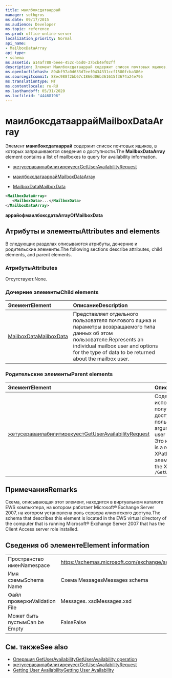 ```yaml
---
title: маилбоксдатааррай
manager: sethgros
ms.date: 09/17/2015
ms.audience: Developer
ms.topic: reference
ms.prod: office-online-server
localization_priority: Normal
api_name:
- MailboxDataArray
api_type:
- schema
ms.assetid: a14af788-beee-452c-b5d0-37bcb4ef02ff
description: Элемент Маилбоксдатааррай содержит список почтовых ящиков, в которых запрашиваются сведения о доступности.
ms.openlocfilehash: 894bf97a0d633d7eef0434331ccf1580fcba386e
ms.sourcegitcommit: 88ec988f2bb67c1866d06b361615f3674a24e795
ms.translationtype: MT
ms.contentlocale: ru-RU
ms.lasthandoff: 05/31/2020
ms.locfileid: "44468196"
---
```

# <a name="mailboxdataarray"></a><span data-ttu-id="57396-103">маилбоксдатааррай</span><span class="sxs-lookup"><span data-stu-id="57396-103">MailboxDataArray</span></span>

<span data-ttu-id="57396-104">Элемент **маилбоксдатааррай** содержит список почтовых ящиков, в которых запрашиваются сведения о доступности.</span><span class="sxs-lookup"><span data-stu-id="57396-104">The **MailboxDataArray** element contains a list of mailboxes to query for availability information.</span></span> 
  
- [<span data-ttu-id="57396-105">жетусераваилабилитирекуест</span><span class="sxs-lookup"><span data-stu-id="57396-105">GetUserAvailabilityRequest</span></span>](getuseravailabilityrequest.md)
  
- [<span data-ttu-id="57396-106">маилбоксдатааррай</span><span class="sxs-lookup"><span data-stu-id="57396-106">MailboxDataArray</span></span>](mailboxdataarray.md)
  
- [<span data-ttu-id="57396-107">MailboxData</span><span class="sxs-lookup"><span data-stu-id="57396-107">MailboxData</span></span>](mailboxdata.md)
  
```xml
<MailboxDataArray>
   <MailboxData>...</MailboxData>
</MailboxDataArray>
```

<span data-ttu-id="57396-108">**аррайофмаилбоксдата**</span><span class="sxs-lookup"><span data-stu-id="57396-108">**ArrayOfMailboxData**</span></span>

## <a name="attributes-and-elements"></a><span data-ttu-id="57396-109">Атрибуты и элементы</span><span class="sxs-lookup"><span data-stu-id="57396-109">Attributes and elements</span></span>

<span data-ttu-id="57396-110">В следующих разделах описываются атрибуты, дочерние и родительские элементы.</span><span class="sxs-lookup"><span data-stu-id="57396-110">The following sections describe attributes, child elements, and parent elements.</span></span>
  
### <a name="attributes"></a><span data-ttu-id="57396-111">Атрибуты</span><span class="sxs-lookup"><span data-stu-id="57396-111">Attributes</span></span>

<span data-ttu-id="57396-112">Отсутствуют.</span><span class="sxs-lookup"><span data-stu-id="57396-112">None.</span></span>
  
### <a name="child-elements"></a><span data-ttu-id="57396-113">Дочерние элементы</span><span class="sxs-lookup"><span data-stu-id="57396-113">Child elements</span></span>

|<span data-ttu-id="57396-114">**Элемент**</span><span class="sxs-lookup"><span data-stu-id="57396-114">**Element**</span></span>|<span data-ttu-id="57396-115">**Описание**</span><span class="sxs-lookup"><span data-stu-id="57396-115">**Description**</span></span>|
|:-----|:-----|
|[<span data-ttu-id="57396-116">MailboxData</span><span class="sxs-lookup"><span data-stu-id="57396-116">MailboxData</span></span>](mailboxdata.md) <br/> |<span data-ttu-id="57396-117">Представляет отдельного пользователя почтового ящика и параметры возвращаемого типа данных об этом пользователе.</span><span class="sxs-lookup"><span data-stu-id="57396-117">Represents an individual mailbox user and options for the type of data to be returned about the mailbox user.</span></span>  <br/> |
   
### <a name="parent-elements"></a><span data-ttu-id="57396-118">Родительские элементы</span><span class="sxs-lookup"><span data-stu-id="57396-118">Parent elements</span></span>

|<span data-ttu-id="57396-119">**Элемент**</span><span class="sxs-lookup"><span data-stu-id="57396-119">**Element**</span></span>|<span data-ttu-id="57396-120">**Описание**</span><span class="sxs-lookup"><span data-stu-id="57396-120">**Description**</span></span>|
|:-----|:-----|
|[<span data-ttu-id="57396-121">жетусераваилабилитирекуест</span><span class="sxs-lookup"><span data-stu-id="57396-121">GetUserAvailabilityRequest</span></span>](getuseravailabilityrequest.md) <br/> |<span data-ttu-id="57396-122">Содержит аргументы, используемые для получения сведений о доступности пользователя.</span><span class="sxs-lookup"><span data-stu-id="57396-122">Contains the arguments used to obtain user availability information.</span></span> <span data-ttu-id="57396-123">Это корневой элемент.</span><span class="sxs-lookup"><span data-stu-id="57396-123">This is a root element.</span></span>  <br/> <span data-ttu-id="57396-124">XPath для этого элемента:</span><span class="sxs-lookup"><span data-stu-id="57396-124">The following is the XPath to this element:</span></span>  <br/>  `/GetUserAvailabilityRequest` <br/> |
   
## <a name="remarks"></a><span data-ttu-id="57396-125">Примечания</span><span class="sxs-lookup"><span data-stu-id="57396-125">Remarks</span></span>

<span data-ttu-id="57396-126">Схема, описывающая этот элемент, находится в виртуальном каталоге EWS компьютера, на котором работает Microsoft® Exchange Server 2007, на котором установлена роль сервера клиентского доступа.</span><span class="sxs-lookup"><span data-stu-id="57396-126">The schema that describes this element is located in the EWS virtual directory of the computer that is running Microsoft® Exchange Server 2007 that has the Client Access server role installed.</span></span>
  
## <a name="element-information"></a><span data-ttu-id="57396-127">Сведения об элементе</span><span class="sxs-lookup"><span data-stu-id="57396-127">Element information</span></span>

|||
|:-----|:-----|
|<span data-ttu-id="57396-128">Пространство имен</span><span class="sxs-lookup"><span data-stu-id="57396-128">Namespace</span></span>  <br/> |https://schemas.microsoft.com/exchange/services/2006/messages  <br/> |
|<span data-ttu-id="57396-129">Имя схемы</span><span class="sxs-lookup"><span data-stu-id="57396-129">Schema Name</span></span>  <br/> |<span data-ttu-id="57396-130">Схема Messages</span><span class="sxs-lookup"><span data-stu-id="57396-130">Messages schema</span></span>  <br/> |
|<span data-ttu-id="57396-131">Файл проверки</span><span class="sxs-lookup"><span data-stu-id="57396-131">Validation File</span></span>  <br/> |<span data-ttu-id="57396-132">Messages. xsd</span><span class="sxs-lookup"><span data-stu-id="57396-132">Messages.xsd</span></span>  <br/> |
|<span data-ttu-id="57396-133">Может быть пустым</span><span class="sxs-lookup"><span data-stu-id="57396-133">Can be Empty</span></span>  <br/> |<span data-ttu-id="57396-134">False</span><span class="sxs-lookup"><span data-stu-id="57396-134">False</span></span>  <br/> |
   
## <a name="see-also"></a><span data-ttu-id="57396-135">См. также</span><span class="sxs-lookup"><span data-stu-id="57396-135">See also</span></span>

- [<span data-ttu-id="57396-136">Операция GetUserAvailability</span><span class="sxs-lookup"><span data-stu-id="57396-136">GetUserAvailability operation</span></span>](getuseravailability-operation.md)
- [<span data-ttu-id="57396-137">жетусераваилабилитирекуест</span><span class="sxs-lookup"><span data-stu-id="57396-137">GetUserAvailabilityRequest</span></span>](getuseravailabilityrequest.md)
- [<span data-ttu-id="57396-138">Getting User Availability</span><span class="sxs-lookup"><span data-stu-id="57396-138">Getting User Availability</span></span>](https://msdn.microsoft.com/library/d4133fcb-9b0f-4e6b-aadf-a389da83516a%28Office.15%29.aspx)

